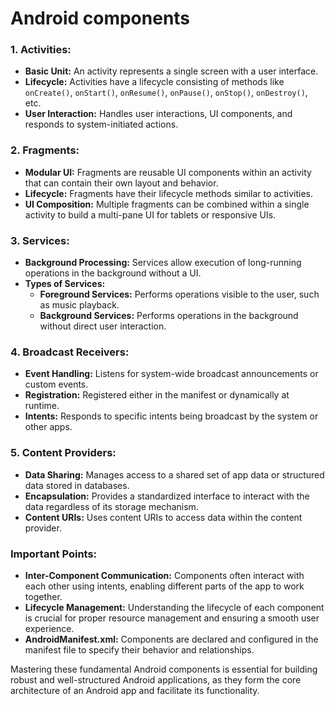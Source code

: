 # Android components

### 1. Activities:
- **Basic Unit:** An activity represents a single screen with a user interface.
- **Lifecycle:** Activities have a lifecycle consisting of methods like `onCreate()`, `onStart()`, `onResume()`, `onPause()`, `onStop()`, `onDestroy()`, etc.
- **User Interaction:** Handles user interactions, UI components, and responds to system-initiated actions.

### 2. Fragments:
- **Modular UI:** Fragments are reusable UI components within an activity that can contain their own layout and behavior.
- **Lifecycle:** Fragments have their lifecycle methods similar to activities.
- **UI Composition:** Multiple fragments can be combined within a single activity to build a multi-pane UI for tablets or responsive UIs.

### 3. Services:
- **Background Processing:** Services allow execution of long-running operations in the background without a UI.
- **Types of Services:** 
  - **Foreground Services:** Performs operations visible to the user, such as music playback.
  - **Background Services:** Performs operations in the background without direct user interaction.

### 4. Broadcast Receivers:
- **Event Handling:** Listens for system-wide broadcast announcements or custom events.
- **Registration:** Registered either in the manifest or dynamically at runtime.
- **Intents:** Responds to specific intents being broadcast by the system or other apps.

### 5. Content Providers:
- **Data Sharing:** Manages access to a shared set of app data or structured data stored in databases.
- **Encapsulation:** Provides a standardized interface to interact with the data regardless of its storage mechanism.
- **Content URIs:** Uses content URIs to access data within the content provider.

### Important Points:
- **Inter-Component Communication:** Components often interact with each other using intents, enabling different parts of the app to work together.
- **Lifecycle Management:** Understanding the lifecycle of each component is crucial for proper resource management and ensuring a smooth user experience.
- **AndroidManifest.xml:** Components are declared and configured in the manifest file to specify their behavior and relationships.

Mastering these fundamental Android components is essential for building robust and well-structured Android applications, as they form the core architecture of an Android app and facilitate its functionality.